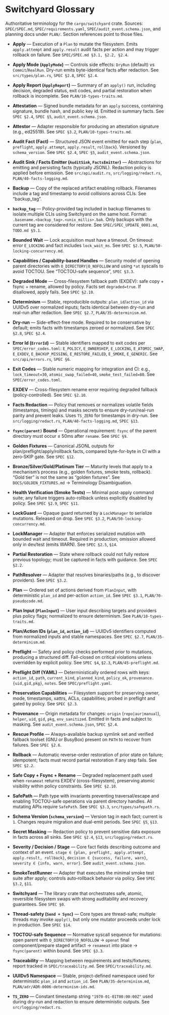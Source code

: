 # Switchyard Glossary

Authoritative terminology for the `cargo/switchyard` crate. Sources: `SPEC/SPEC.md`, `SPEC/requirements.yaml`, `SPEC/audit_event.schema.json`, and planning docs under `PLAN/`. Section references point to those files.

- __Apply__ — Execution of a `Plan` to mutate the filesystem. Emits `apply.attempt` and `apply.result` audit facts per action and may trigger rollback on failure. See `SPEC/SPEC.md §3.1, §2.2, §2.4`.

- __Apply Mode (`ApplyMode`)__ — Controls side effects: `DryRun` (default) vs `Commit`/`RealRun`. Dry-run emits byte-identical facts after redaction. See `src/types/plan.rs`, `SPEC §2.8`, `SPEC §2.4`.

- __Apply Report (`ApplyReport`)__ — Summary of an `apply()` run, including decision, degraded status, exit codes, and partial restoration when rollback is incomplete. See `PLAN/10-types-traits.md`.

- __Attestation__ — Signed bundle metadata for an `apply` success, containing signature, bundle hash, and public key id. Emitted in summary facts. See `SPEC §2.4`, `SPEC §5`, `audit_event.schema.json`.

- __Attestor__ — Adapter responsible for producing an attestation signature (e.g., ed25519). See `SPEC §3.2`, `PLAN/10-types-traits.md`.

- __Audit Fact (Fact)__ — Structured JSON event emitted for each step (`plan`, `preflight`, `apply.attempt`, `apply.result`, `rollback`). Versioned by `schema_version`. See `SPEC §2.4`, `SPEC §5`, `audit_event.schema.json`.

- __Audit Sink / Facts Emitter (`AuditSink`, `FactsEmitter`)__ — Abstractions for emitting and persisting facts (typically JSONL). Redaction policy is applied before emission. See `src/api/audit.rs`, `src/logging/redact.rs`, `PLAN/40-facts-logging.md`.

- __Backup__ — Copy of the replaced artifact enabling rollback. Filenames include a tag and timestamp to avoid collisions across CLIs. See “backup_tag”.

- __`backup_tag`__ — Policy-provided tag included in backup filenames to isolate multiple CLIs using Switchyard on the same host. Format: `.basename.<backup_tag>.<unix_millis>.bak`. Only backups with the current tag are considered for restore. See `SPEC/SPEC_UPDATE_0001.md`, `TODO.md §5.1`.

- __Bounded Wait__ — Lock acquisition must have a timeout. On timeout: error `E_LOCKING` and fact includes `lock_wait_ms`. See `SPEC §2.5`, `PLAN/50-locking-concurrency.md`.

- __Capabilities / Capability-based Handles__ — Security model of opening parent directories with `O_DIRECTORY|O_NOFOLLOW` and using `*at` syscalls to avoid TOCTOU. See “TOCTOU-safe sequence”, `SPEC §3.3`.

- __Degraded Mode__ — Cross-filesystem fallback path (EXDEV): safe copy + fsync + rename, allowed by policy. Facts set `degraded=true`. If disallowed, apply fails. See `SPEC §2.10`.

- __Determinism__ — Stable, reproducible outputs: `plan_id`/`action_id` via UUIDv5 over normalized inputs; facts identical between dry-run and real-run after redaction. See `SPEC §2.7`, `PLAN/35-determinism.md`.

- __Dry-run__ — Side-effect-free mode. Required to be conservative by default; emits facts with timestamps zeroed or normalized. See `SPEC §2.8`, `SPEC §2.4`.

- __Error Id (`ErrorId`)__ — Stable identifiers mapped to exit codes per `SPEC/error_codes.toml`: `E_POLICY`, `E_OWNERSHIP`, `E_LOCKING`, `E_ATOMIC_SWAP`, `E_EXDEV`, `E_BACKUP_MISSING`, `E_RESTORE_FAILED`, `E_SMOKE`, `E_GENERIC`. See `src/api/errors.rs`, `SPEC §6`.

- __Exit Codes__ — Stable numeric mapping for integration and CI: e.g., `lock_timeout=30`, `atomic_swap_failed=40`, `smoke_test_failed=80`. See `SPEC/error_codes.toml`.

- __EXDEV__ — Cross-filesystem rename error requiring degraded fallback (policy-controlled). See `SPEC §2.10`.

- __Facts Redaction__ — Policy that removes or normalizes volatile fields (timestamps, timings) and masks secrets to ensure dry-run/real-run parity and prevent leaks. Uses `TS_ZERO` for timestamps in dry-run. See `src/logging/redact.rs`, `PLAN/40-facts-logging.md`, `SPEC §13`.

- __`fsync(parent)` Bound__ — Operational requirement: `fsync` of the parent directory must occur ≤ 50ms after `rename`. See `SPEC §9`.

- __Golden Fixtures__ — Canonical JSONL outputs for plan/preflight/apply/rollback facts, compared byte-for-byte in CI with a zero‑SKIP gate. See `SPEC §12`.

- __Bronze/Silver/Gold/Platinum Tier__ — Maturity levels that apply to a mechanism’s process (e.g., golden fixtures, smoke tests, rollback). “Gold tier” is not the same as “golden fixtures”. See `DOCS/GOLDEN_FIXTURES.md` → Terminology Disambiguation.

- __Health Verification (Smoke Tests)__ — Minimal post-apply command suite; any failure triggers auto-rollback unless explicitly disabled by policy. See `SPEC §2.9`, `SPEC §11`.

- __LockGuard__ — Opaque guard returned by a `LockManager` to serialize mutations. Released on drop. See `SPEC §3.2`, `PLAN/50-locking-concurrency.md`.

- __LockManager__ — Adapter that enforces serialized mutation with bounded wait and timeout. Required in production; omission allowed only in dev/test (emits WARN). See `SPEC §2.5`, `§14`.

- __Partial Restoration__ — State where rollback could not fully restore previous topology; must be captured in facts with guidance. See `SPEC §2.2`.

- __PathResolver__ — Adapter that resolves binaries/paths (e.g., to discover providers). See `SPEC §3.2`.

- __Plan__ — Ordered set of actions derived from `PlanInput`, with deterministic `plan_id` and per-action `action_id`. See `SPEC §3.1`, `PLAN/70-pseudocode.md`.

- __Plan Input (`PlanInput`)__ — User input describing targets and providers plus policy flags; normalized to ensure determinism. See `PLAN/10-types-traits.md`.

- __Plan/Action IDs (`plan_id`, `action_id`)__ — UUIDv5 identifiers computed from normalized inputs and stable namespaces. See `SPEC §2.7`, `PLAN/35-determinism.md`.

- __Preflight__ — Safety and policy checks performed prior to mutations, producing a structured diff. Fail-closed on critical violations unless overridden by explicit policy. See `SPEC §4`, `§2.3`, `PLAN/45-preflight.md`.

- __Preflight Diff (YAML)__ — Deterministically ordered rows with keys: `action_id`, `path`, `current_kind`, `planned_kind`, `policy_ok`, `provenance.{uid,gid,pkg}`, `notes`. See `SPEC/preflight.yaml`.

- __Preservation Capabilities__ — Filesystem support for preserving owner, mode, timestamps, xattrs, ACLs, capabilities; probed in preflight and gated by policy. See `SPEC §2.3`.

- __Provenance__ — Origin metadata for changes: `origin` (`repo|aur|manual`), `helper`, `uid`, `gid`, `pkg`, `env_sanitized`. Emitted in facts and subject to masking. See `audit_event.schema.json`, `SPEC §2.4`.

- __Rescue Profile__ — Always-available backup symlink set and verified fallback toolset (GNU or BusyBox) present on `PATH` to recover from failures. See `SPEC §2.6`.

- __Rollback__ — Automatic reverse-order restoration of prior state on failure; idempotent; facts must record partial restoration if any step fails. See `SPEC §2.2`.

- __Safe Copy + Fsync + Rename__ — Degraded replacement path used when `renameat` returns EXDEV (cross-filesystem), preserving atomic visibility within policy constraints. See `SPEC §2.10`.

- __SafePath__ — Path type with invariants preventing traversal/escape and enabling TOCTOU-safe operations via parent directory handles. All mutating APIs require `SafePath`. See `SPEC §3.3`, `src/types/safepath.rs`.

- __Schema Version (`schema_version`)__ — Version tag in each fact; current is `1`. Changes require migration and dual-emit periods. See `SPEC §5`, `§13`.

- __Secret Masking__ — Redaction policy to prevent sensitive data exposure in facts across all sinks. See `SPEC §2.4`, `§13`, `src/logging/redact.rs`.

- __Severity / Decision / Stage__ — Core fact fields describing outcome and context of an event. `stage ∈ {plan, preflight, apply.attempt, apply.result, rollback}`, `decision ∈ {success, failure, warn}`, `severity ∈ {info, warn, error}`. See `audit_event.schema.json`.

- __SmokeTestRunner__ — Adapter that executes the minimal smoke test suite after apply; controls auto‑rollback behavior via policy. See `SPEC §3.2`, `§11`.

- __Switchyard__ — The library crate that orchestrates safe, atomic, reversible filesystem swaps with strong auditability and recovery guarantees. See `SPEC §0`.

- __Thread-safety (`Send + Sync`)__ — Core types are thread-safe; multiple threads may invoke `apply()`, but only one mutator proceeds under lock in production. See `SPEC §14`.

- __TOCTOU-safe Sequence__ — Normative syscall sequence for mutations: open parent with `O_DIRECTORY|O_NOFOLLOW` → `openat` final component/prepare staged artifact → `renameat` into place → `fsync(parent)` within bound. See `SPEC §3.3`.

- __Traceability__ — Mapping between requirements and tests/fixtures; report tracked in `SPEC/traceability.md`. See `SPEC/traceability.md`.

- __UUIDv5 Namespace__ — Stable, project-defined namespace used for deterministic `plan_id` and `action_id`. See `PLAN/35-determinism.md`, `PLAN/adr/ADR-0006-determinism-ids.md`.

- __`TS_ZERO`__ — Constant timestamp string `"1970-01-01T00:00:00Z"` used during dry-run and redaction to ensure deterministic outputs. See `src/logging/redact.rs`.
